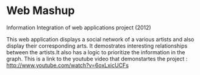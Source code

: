 Web Mashup
=============

Information Integration of web applications project (2012)

This web application displays a social network of a various artists and also display their corresponding arts.
It demostrates interesting relationships between the artists.It also has a logic to prioritize the information in the graph.
This is a link to the youtube video that demonstartes the project : http://www.youtube.com/watch?v=6oxLxicUCFs

